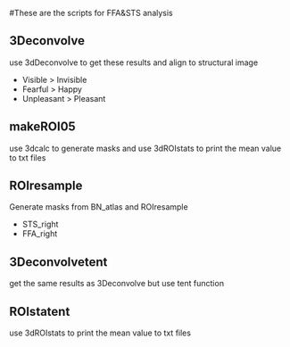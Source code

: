 #These are the scripts for FFA&STS analysis
## 3Deconvolve
use 3dDeconvolve to get these results and align to structural image
* Visible > Invisible
* Fearful > Happy
* Unpleasant > Pleasant
## makeROI05
use 3dcalc to generate masks and use 3dROIstats to print the mean value to txt files

## ROIresample
Generate masks from BN_atlas and ROIresample
* STS_right
* FFA_right

## 3Deconvolvetent
get the same results as 3Deconvolve but use tent function

## ROIstatent
use 3dROIstats to print the mean value to txt files
